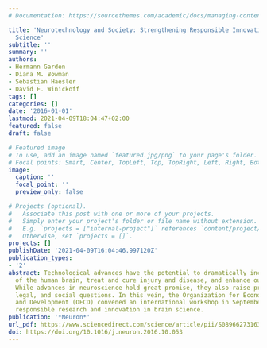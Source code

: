 ```yaml
---
# Documentation: https://sourcethemes.com/academic/docs/managing-content/

title: 'Neurotechnology and Society: Strengthening Responsible Innovation in Brain
  Science'
subtitle: ''
summary: ''
authors:
- Hermann Garden
- Diana M. Bowman
- Sebastian Haesler
- David E. Winickoff
tags: []
categories: []
date: '2016-01-01'
lastmod: 2021-04-09T18:04:47+02:00
featured: false
draft: false

# Featured image
# To use, add an image named `featured.jpg/png` to your page's folder.
# Focal points: Smart, Center, TopLeft, Top, TopRight, Left, Right, BottomLeft, Bottom, BottomRight.
image:
  caption: ''
  focal_point: ''
  preview_only: false

# Projects (optional).
#   Associate this post with one or more of your projects.
#   Simply enter your project's folder or file name without extension.
#   E.g. `projects = ["internal-project"]` references `content/project/deep-learning/index.md`.
#   Otherwise, set `projects = []`.
projects: []
publishDate: '2021-04-09T16:04:46.997120Z'
publication_types:
- '2'
abstract: Technological advances have the potential to dramatically increase our understanding
  of the human brain, treat and cure injury and disease, and enhance our general well-being.
  While advances in neuroscience hold great promise, they also raise profound ethical,
  legal, and social questions. In this vein, the Organization for Economic Co-operation
  and Development (OECD) convened an international workshop in September 2016 to explore
  responsible research and innovation in brain science.
publication: '*Neuron*'
url_pdf: https://www.sciencedirect.com/science/article/pii/S0896627316308030
doi: https://doi.org/10.1016/j.neuron.2016.10.053
---
```


